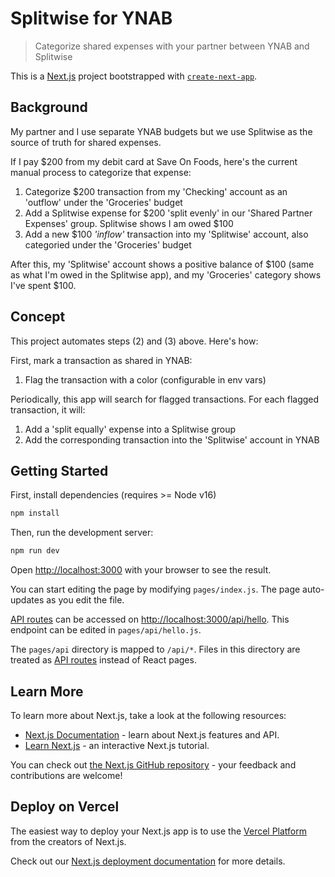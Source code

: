 # Splitwise for YNAB

> Categorize shared expenses with your partner between YNAB and Splitwise

This is a [Next.js](https://nextjs.org/) project bootstrapped with [`create-next-app`](https://github.com/vercel/next.js/tree/canary/packages/create-next-app).

## Background

My partner and I use separate YNAB budgets but we use Splitwise as the source of truth for shared expenses.

If I pay $200 from my debit card at Save On Foods, here's the current manual process to categorize that expense:

1. Categorize $200 transaction from my 'Checking' account as an 'outflow' under the 'Groceries' budget
2. Add a Splitwise expense for $200 'split evenly' in our 'Shared Partner Expenses' group. Splitwise shows I am owed $100
3. Add a new $100 _'inflow'_ transaction into my 'Splitwise' account, also categoried under the 'Groceries' budget

After this, my 'Splitwise' account shows a positive balance of $100 (same as what I'm owed in the Splitwise app), and my 'Groceries' category shows I've spent $100.

## Concept

This project automates steps (2) and (3) above. Here's how:

First, mark a transaction as shared in YNAB:

1. Flag the transaction with a color (configurable in env vars)

Periodically, this app will search for flagged transactions. For each flagged transaction, it will:

1. Add a 'split equally' expense into a Splitwise group
1. Add the corresponding transaction into the 'Splitwise' account in YNAB

## Getting Started

First, install dependencies (requires >= Node v16)

```bash
npm install
```

Then, run the development server:

```bash
npm run dev
```

Open [http://localhost:3000](http://localhost:3000) with your browser to see the result.

You can start editing the page by modifying `pages/index.js`. The page auto-updates as you edit the file.

[API routes](https://nextjs.org/docs/api-routes/introduction) can be accessed on [http://localhost:3000/api/hello](http://localhost:3000/api/hello). This endpoint can be edited in `pages/api/hello.js`.

The `pages/api` directory is mapped to `/api/*`. Files in this directory are treated as [API routes](https://nextjs.org/docs/api-routes/introduction) instead of React pages.

## Learn More

To learn more about Next.js, take a look at the following resources:

- [Next.js Documentation](https://nextjs.org/docs) - learn about Next.js features and API.
- [Learn Next.js](https://nextjs.org/learn) - an interactive Next.js tutorial.

You can check out [the Next.js GitHub repository](https://github.com/vercel/next.js/) - your feedback and contributions are welcome!

## Deploy on Vercel

The easiest way to deploy your Next.js app is to use the [Vercel Platform](https://vercel.com/new?utm_medium=default-template&filter=next.js&utm_source=create-next-app&utm_campaign=create-next-app-readme) from the creators of Next.js.

Check out our [Next.js deployment documentation](https://nextjs.org/docs/deployment) for more details.
